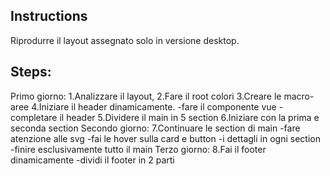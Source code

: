 ## Instructions 
 Riprodurre il layout assegnato solo in versione desktop.
 ## Steps:
 Primo giorno:
 1.Analizzare  il layout,
 2.Fare il root colori
 3.Creare le macro-aree
 4.Iniziare il header dinamicamente. 
  -fare il componente vue
  -completare il header 
5.Dividere il main in 5 section
6.Iniziare con la prima e seconda section
Secondo giorno:
7.Continuare le section di main
 -fare atenzione alle svg 
 -fai le hover sulla card e button
 -i dettagli in ogni section 
 -finire esclusivamente tutto il main
 Terzo giorno:
 8.Fai il footer dinamicamente
  -dividi il footer in 2 parti

